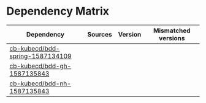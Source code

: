 # Dependency Matrix

Dependency | Sources | Version | Mismatched versions
---------- | ------- | ------- | -------------------
[cb-kubecd/bdd-spring-1587134109](https://github.com/cb-kubecd/bdd-spring-1587134109.git) |  | []() | 
[cb-kubecd/bdd-gh-1587135843](https://github.com/cb-kubecd/bdd-gh-1587135843.git) |  | []() | 
[cb-kubecd/bdd-nh-1587135843](https://github.com/cb-kubecd/bdd-nh-1587135843.git) |  | []() | 
